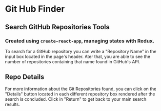 # Git Hub Finder

## Search GitHub Repositories Tools

### Created using ```create-react-app```, managing states with Redux. 

To search for a GitHub repository you can write a "Repository Name" in the input box located in the page's header. 
Ater that, you are able to see the number of repositories containing that name found in GitHub's API.

## Repo Details

For more information about the Git Repositories found, you can click on the "Details" button located in each different repository box rendered after the search is concluded. Click in "Return" to get back to your main search results. 